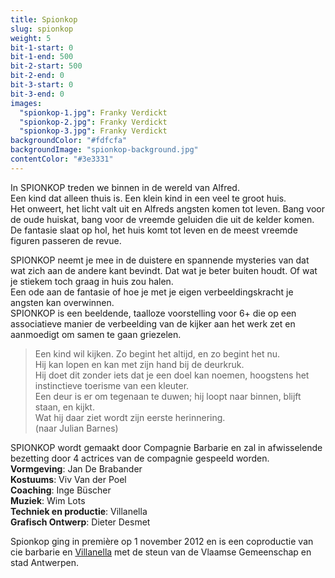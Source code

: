 ```yaml
---
title: Spionkop
slug: spionkop
weight: 5
bit-1-start: 0
bit-1-end: 500
bit-2-start: 500
bit-2-end: 0
bit-3-start: 0
bit-3-end: 0
images:
  "spionkop-1.jpg": Franky Verdickt
  "spionkop-2.jpg": Franky Verdickt
  "spionkop-3.jpg": Franky Verdickt
backgroundColor: "#fdfcfa"
backgroundImage: "spionkop-background.jpg"
contentColor: "#3e3331"
---
```


<style>
  #background-bit-1 {
    width: 100%;
    height: 477px;
    position: absolute;
    background: url({{ .Site.BaseURL }}img/spionkop-bit-1.png) no-repeat top left;
  }

  @media (min-width: 666px) {
    #background-bit-2 {
      width: 100%;
      height: 589px;
      position: absolute;
      background: url({{ .Site.BaseURL }}img/spionkop-bit-2.png) no-repeat top right;
    }
  }
</style>

In SPIONKOP treden we binnen in de wereld van Alfred.<br>
Een kind dat alleen thuis is. Een klein kind in een veel te groot huis.<br>
Het onweert, het licht valt uit en Alfreds angsten komen tot leven. Bang voor de oude huiskat, bang voor de vreemde geluiden die uit de kelder komen. De fantasie slaat op hol, het huis komt tot leven en de meest vreemde figuren passeren de revue.

SPIONKOP neemt je mee in de duistere en spannende mysteries van dat wat zich aan de andere kant bevindt. Dat wat je beter buiten houdt. Of wat je stiekem toch graag in huis zou halen.<br>
Een ode aan de fantasie of hoe je met je eigen verbeeldingskracht je angsten kan overwinnen.<br>
SPIONKOP is een beeldende, taalloze voorstelling voor 6+ die op een associatieve manier de verbeelding van de kijker aan het werk zet en aanmoedigt om samen te gaan griezelen.

> Een kind wil kijken. Zo begint het altijd, en zo begint het nu.<br>
> Hij kan lopen en kan met zijn hand bij de deurkruk.<br>
> Hij doet dit zonder iets dat je een doel kan noemen, hoogstens het instinctieve toerisme van een kleuter.<br>
> Een deur is er om tegenaan te duwen; hij loopt naar binnen, blijft staan, en kijkt.<br>
> Wat hij daar ziet wordt zijn eerste herinnering.<br>
> (naar Julian Barnes)

SPIONKOP wordt gemaakt door Compagnie Barbarie en zal in afwisselende bezetting door 4 actrices van de compagnie gespeeld worden.
**Vormgeving**: Jan De Brabander<br>
**Kostuums**: Viv Van der Poel<br>
**Coaching**: Inge Büscher <br>
**Muziek**: Wim Lots <br>
**Techniek en productie**: Villanella <br>
**Grafisch Ontwerp**: Dieter Desmet

Spionkop ging in première op 1 november 2012 en is een coproductie van cie barbarie en <a href="http://www.villanella.be/">Villanella</a> met de steun van de Vlaamse Gemeenschap en stad Antwerpen.
